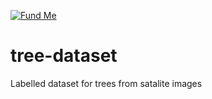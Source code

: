 [![Fund Me](https://img.shields.io/static/v1?label=fund&message=me&color=blue&logo=paypal)](https://paypal.me/marczoomers)
# tree-dataset
Labelled dataset for trees from satalite images

